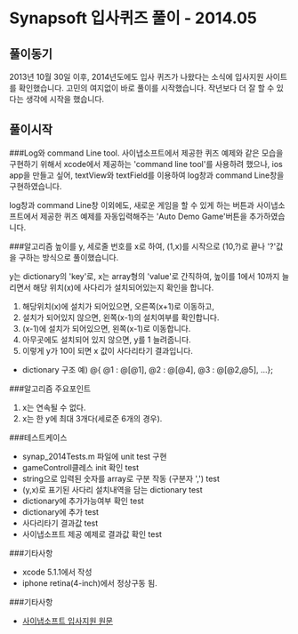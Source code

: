 Synapsoft 입사퀴즈 풀이 - 2014.05
=

풀이동기
-

  2013년 10월 30일 이후, 2014년도에도 입사 퀴즈가 나왔다는 소식에 입사지원 사이트를 확인했습니다. 고민의 여지없이 바로 풀이를 시작했습니다. 작년보다 더 잘 할 수 있다는 생각에 시작을 했습니다.
  
풀이시작
-

###Log와 command Line tool.
  사이냅소프트에서 제공한 퀴즈 예제와 같은 모습을 구현하기 위해서 xcode에서 제공하는 'command line tool'를 사용하려 했으나,
  ios app을 만들고 싶어, textView와 textField를 이용하여 log창과 command Line창을 구현하였습니다.
  
  log창과 command Line창 이외에도, 새로운 게임을 할 수 있게 하는 버튼과 사이냅소프트에서 제공한 퀴즈 예제를 자동입력해주는 'Auto Demo Game'버튼을 추가하였습니다.
  
###알고리즘
  높이를 y, 세로줄 번호를 x로 하여, (1,x)를 시작으로 (10,?)로 끝나 '?'값을 구하는 방식으로 풀이했습니다.
  
  y는 dictionary의 'key'로, x는 array형의 'value'로 간직하여, 높이를 1에서 10까지 늘리면서 해당 위치(x)에 사다리가 설치되어있는지 확인을 합니다.
  1. 해당위치(x)에 설치가 되어있으면, 오른쪽(x+1)로 이동하고,
  2. 설치가 되어있지 않으면, 왼쪽(x-1)의 설치여부를 확인합니다.
  3. (x-1)에 설치가 되어있으면, 왼쪽(x-1)로 이동합니다.
  4. 아무곳에도 설치되어 있지 않으면, y를 1 늘려줍니다.
  5. 이렇게 y가 10이 되면 x 값이 사다리타기 결과입니다.
  
  * dictionary 구조
  예) @{ @1 : @[@1],
         @2 : @[@4],
         @3 : @[@2,@5], ...};


###알고리즘 주요포인트
  1. x는 연속될 수 없다.
  2. x는 한 y에 최대 3개다(세로준 6개의 경우).


###테스트케이스 
- synap_2014Tests.m 파일에 unit test 구현
- gameControll클레스 init 확인 test
- string으로 입력된 숫자를 array로 구분 작동 (구분자 ',') test
- (y,x)로 표기된 사다리 설치내역을 담는 dictionary test
- dictionary에 추가가능여부 확인 test
- dictionary에 추가 test
- 사다리타기 결과값 test
- 사이냅소프트 제공 예제로 결과값 확인 test


###기타사항
- xcode 5.1.1에서 작성
- iphone retina(4-inch)에서 정상구동 됨.


###기타사항
- [사이냅소프트 입사지원 원문][1]

[1]: http://www.synapsoft.co.kr/jsp/recruit/14t.html "사이냅소프트 입사 지원"





